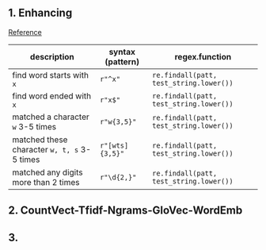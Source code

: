 ## 1. Enhancing
[Reference](https://github.com/NhanDoV/Hackerank-test/blob/main/Mathematics/Regex_string/matching.ipynb)

| description | syntax (pattern) | regex.function | 
|-|-|-|
|find word starts with `x`|`r"^x"`|`re.findall(patt, test_string.lower())`|
|find word ended with `x` | `r"x$"` | `re.findall(patt, test_string.lower())`|
|matched a character `w` 3-5 times | `r"w{3,5}"` | `re.findall(patt, test_string.lower())`|
|matched these character `w, t, s` 3-5 times | `r"[wts]{3,5}"` | `re.findall(patt, test_string.lower())`|
|matched any digits more than 2 times | `r"\d{2,}"` | `re.findall(patt, test_string.lower())`


## 2. CountVect-Tfidf-Ngrams-GloVec-WordEmb

## 3. 